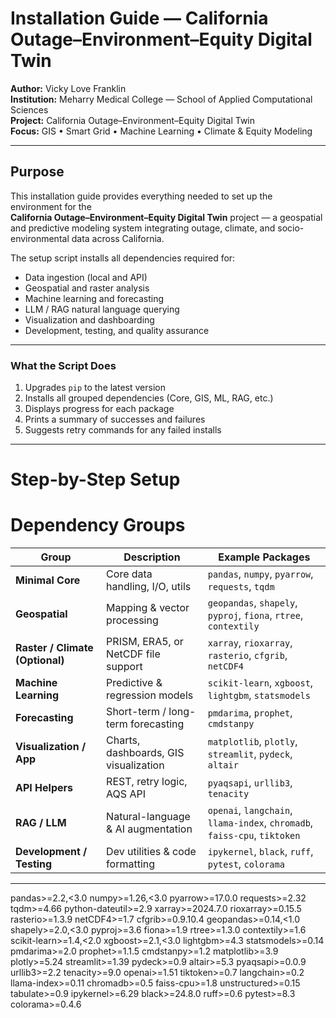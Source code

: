 # Installation Guide — California Outage–Environment–Equity Digital Twin

**Author:** Vicky Love Franklin  
**Institution:** Meharry Medical College — School of Applied Computational Sciences  
**Project:** California Outage–Environment–Equity Digital Twin  
**Focus:** GIS • Smart Grid • Machine Learning • Climate & Equity Modeling  

---

## Purpose

This installation guide provides everything needed to set up the environment for the  
**California Outage–Environment–Equity Digital Twin** project — a geospatial and predictive modeling system integrating outage, climate, and socio-environmental data across California.

The setup script installs all dependencies required for:
- Data ingestion (local and API)
- Geospatial and raster analysis
- Machine learning and forecasting
- LLM / RAG natural language querying
- Visualization and dashboarding
- Development, testing, and quality assurance

---

### What the Script Does

1. Upgrades `pip` to the latest version  
2. Installs all grouped dependencies (Core, GIS, ML, RAG, etc.)  
3. Displays progress for each package  
4. Prints a summary of successes and failures  
5. Suggests retry commands for any failed installs  

---

# Step-by-Step Setup

# Dependency Groups 
| Group                           | Description                           | Example Packages                                                          |
| ------------------------------- | ------------------------------------- | ------------------------------------------------------------------------- |
| **Minimal Core**                | Core data handling, I/O, utils        | `pandas`, `numpy`, `pyarrow`, `requests`, `tqdm`                          |
| **Geospatial**                  | Mapping & vector processing           | `geopandas`, `shapely`, `pyproj`, `fiona`, `rtree`, `contextily`          |
| **Raster / Climate (Optional)** | PRISM, ERA5, or NetCDF file support   | `xarray`, `rioxarray`, `rasterio`, `cfgrib`, `netCDF4`                    |
| **Machine Learning**            | Predictive & regression models        | `scikit-learn`, `xgboost`, `lightgbm`, `statsmodels`                      |
| **Forecasting**                 | Short-term / long-term forecasting    | `pmdarima`, `prophet`, `cmdstanpy`                                        |
| **Visualization / App**         | Charts, dashboards, GIS visualization | `matplotlib`, `plotly`, `streamlit`, `pydeck`, `altair`                   |
| **API Helpers**                 | REST, retry logic, AQS API            | `pyaqsapi`, `urllib3`, `tenacity`                                         |
| **RAG / LLM**                   | Natural-language & AI augmentation    | `openai`, `langchain`, `llama-index`, `chromadb`, `faiss-cpu`, `tiktoken` |
| **Development / Testing**       | Dev utilities & code formatting       | `ipykernel`, `black`, `ruff`, `pytest`, `colorama`                        |


----

pandas>=2.2,<3.0
numpy>=1.26,<3.0
pyarrow>=17.0.0
requests>=2.32
tqdm>=4.66
python-dateutil>=2.9
xarray>=2024.7.0
rioxarray>=0.15.5
rasterio>=1.3.9
netCDF4>=1.7
cfgrib>=0.9.10.4
geopandas>=0.14,<1.0
shapely>=2.0,<3.0
pyproj>=3.6
fiona>=1.9
rtree>=1.3.0
contextily>=1.6
scikit-learn>=1.4,<2.0
xgboost>=2.1,<3.0
lightgbm>=4.3
statsmodels>=0.14
pmdarima>=2.0
prophet>=1.1.5
cmdstanpy>=1.2
matplotlib>=3.9
plotly>=5.24
streamlit>=1.39
pydeck>=0.9
altair>=5.3
pyaqsapi>=0.0.9
urllib3>=2.2
tenacity>=9.0
openai>=1.51
tiktoken>=0.7
langchain>=0.2
llama-index>=0.11
chromadb>=0.5
faiss-cpu>=1.8
unstructured>=0.15
tabulate>=0.9
ipykernel>=6.29
black>=24.8.0
ruff>=0.6
pytest>=8.3
colorama>=0.4.6
